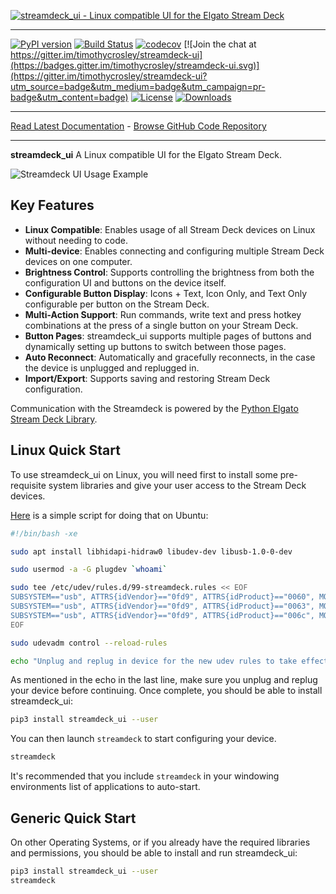 [![streamdeck_ui - Linux compatible UI for the Elgato Stream Deck](https://raw.githubusercontent.com/timothycrosley/streamdeck-ui/master/art/logo_large.png)](https://timothycrosley.github.io/streamdeck-ui/)
_________________

[![PyPI version](https://badge.fury.io/py/streamdeck-ui.svg)](http://badge.fury.io/py/streamdeck-ui)
[![Build Status](https://travis-ci.org/timothycrosley/streamdeck-ui.svg?branch=master)](https://travis-ci.org/timothycrosley/streamdeck-ui)
[![codecov](https://codecov.io/gh/timothycrosley/streamdeck-ui/branch/master/graph/badge.svg)](https://codecov.io/gh/timothycrosley/streamdeck-ui)
[![Join the chat at https://gitter.im/timothycrosley/streamdeck-ui](https://badges.gitter.im/timothycrosley/streamdeck-ui.svg)](https://gitter.im/timothycrosley/streamdeck-ui?utm_source=badge&utm_medium=badge&utm_campaign=pr-badge&utm_content=badge)
[![License](https://img.shields.io/github/license/mashape/apistatus.svg)](https://pypi.python.org/pypi/streamdeck-ui/)
[![Downloads](https://pepy.tech/badge/streamdeck-ui)](https://pepy.tech/project/streamdeck-ui)
_________________

[Read Latest Documentation](https://timothycrosley.github.io/streamdeck-ui/) - [Browse GitHub Code Repository](https://github.com/timothycrosley/streamdeck-ui/)
_________________

**streamdeck_ui** A Linux compatible UI for the Elgato Stream Deck.

![Streamdeck UI Usage Example](https://raw.github.com/timothycrosley/streamdeck-ui/master/art/example.gif)

## Key Features

* **Linux Compatible**: Enables usage of all Stream Deck devices on Linux without needing to code.
* **Multi-device**: Enables connecting and configuring multiple Stream Deck devices on one computer.
* **Brightness Control**: Supports controlling the brightness from both the configuration UI and buttons on the device itself.
* **Configurable Button Display**: Icons + Text, Icon Only, and Text Only configurable per button on the Stream Deck.
* **Multi-Action Support**: Run commands, write text and press hotkey combinations at the press of a single button on your Stream Deck.
* **Button Pages**: streamdeck_ui supports multiple pages of buttons and dynamically setting up buttons to switch between those pages.
* **Auto Reconnect**: Automatically and gracefully reconnects, in the case the device is unplugged and replugged in.
* **Import/Export**: Supports saving and restoring Stream Deck configuration.

Communication with the Streamdeck is powered by the [Python Elgato Stream Deck Library](https://github.com/abcminiuser/python-elgato-streamdeck#python-elgato-stream-deck-library).

## Linux Quick Start

To use streamdeck_ui on Linux, you will need first to install some pre-requisite system libraries and give your user access to the Stream Deck devices.

[Here](https://github.com/timothycrosley/streamdeck-ui/blob/master/scripts/ubuntu_install.sh) is a simple script for doing that on Ubuntu:

```bash
#!/bin/bash -xe

sudo apt install libhidapi-hidraw0 libudev-dev libusb-1.0-0-dev

sudo usermod -a -G plugdev `whoami`

sudo tee /etc/udev/rules.d/99-streamdeck.rules << EOF
SUBSYSTEM=="usb", ATTRS{idVendor}=="0fd9", ATTRS{idProduct}=="0060", MODE:="666", GROUP="plugdev"
SUBSYSTEM=="usb", ATTRS{idVendor}=="0fd9", ATTRS{idProduct}=="0063", MODE:="666", GROUP="plugdev"
SUBSYSTEM=="usb", ATTRS{idVendor}=="0fd9", ATTRS{idProduct}=="006c", MODE:="666", GROUP="plugdev"
EOF

sudo udevadm control --reload-rules

echo "Unplug and replug in device for the new udev rules to take effect"
```

As mentioned in the echo in the last line, make sure you unplug and replug your device before continuing.
Once complete, you should be able to install streamdeck_ui:

```bash
pip3 install streamdeck_ui --user
```

You can then launch `streamdeck` to start configuring your device.

```bash
streamdeck
```

It's recommended that you include `streamdeck` in your windowing environments list of applications to auto-start.

## Generic Quick Start

On other Operating Systems, or if you already have the required libraries and permissions, you should be able to install and run streamdeck_ui:

```bash
pip3 install streamdeck_ui --user
streamdeck
```
